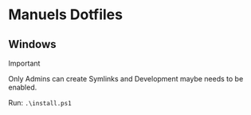 # Manuels Dotfiles

## Windows
> [!IMPORTANT]
> Only Admins can create Symlinks and Development maybe needs to be enabled.

Run:
```.\install.ps1```
